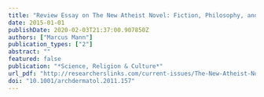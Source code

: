 ```yaml
---
title: "Review Essay on The New Atheist Novel: Fiction, Philosophy, and Polemic after 9/11 by Arthur Bradley & Andrew Tate"
date: 2015-01-01
publishDate: 2020-02-03T21:37:00.907850Z
authors: ["Marcus Mann"]
publication_types: ["2"]
abstract: ""
featured: false
publication: "*Science, Religion & Culture*"
url_pdf: "http://researcherslinks.com/current-issues/The-New-Atheist-Novel-Fiction-Philosophy-and-Polemic-after-9-11-Arthur-Bradley-Andrew-Tate/9/16/128/html"
doi: "10.1001/archdermatol.2011.157"
---
```


